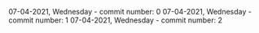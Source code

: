07-04-2021, Wednesday - commit number: 0
07-04-2021, Wednesday - commit number: 1
07-04-2021, Wednesday - commit number: 2
